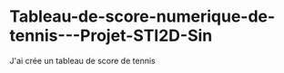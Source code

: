 # Tableau-de-score-numerique-de-tennis---Projet-STI2D-Sin

J'ai crée un tableau de score de tennis 
